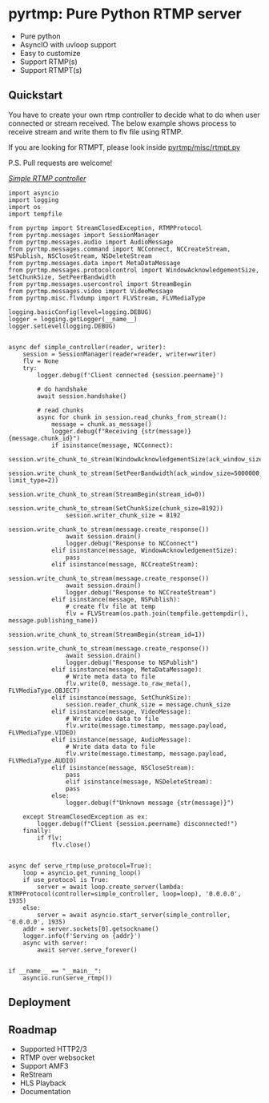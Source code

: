 # pyrtmp: Pure Python RTMP server    
  
- Pure python  
- AsyncIO with uvloop support  
- Easy to customize  
- Support RTMP(s)  
- Support RTMPT(s)  
  
## Quickstart  
  
You have to create your own rtmp controller to decide what to do when user connected or stream received.  The below example shows process to receive stream and write them to flv file using RTMP.

If you are looking for RTMPT, please look inside [pyrtmp/misc/rtmpt.py](https://github.com/Eittipat/pyrtmp/blob/master/pyrtmp/misc/rtmpt.py)

P.S. Pull requests are welcome!

[*Simple RTMP controller*](https://github.com/Eittipat/pyrtmp/blob/master/pyrtmp/rtmp.py)


    import asyncio  
    import logging  
    import os  
    import tempfile  
      
    from pyrtmp import StreamClosedException, RTMPProtocol  
    from pyrtmp.messages import SessionManager  
    from pyrtmp.messages.audio import AudioMessage  
    from pyrtmp.messages.command import NCConnect, NCCreateStream, NSPublish, NSCloseStream, NSDeleteStream  
    from pyrtmp.messages.data import MetaDataMessage  
    from pyrtmp.messages.protocolcontrol import WindowAcknowledgementSize, SetChunkSize, SetPeerBandwidth  
    from pyrtmp.messages.usercontrol import StreamBegin  
    from pyrtmp.messages.video import VideoMessage  
    from pyrtmp.misc.flvdump import FLVStream, FLVMediaType  
      
    logging.basicConfig(level=logging.DEBUG)  
    logger = logging.getLogger(__name__)  
    logger.setLevel(logging.DEBUG)  
      
      
    async def simple_controller(reader, writer):  
        session = SessionManager(reader=reader, writer=writer)  
        flv = None  
        try:  
            logger.debug(f'Client connected {session.peername}')  
      
            # do handshake  
            await session.handshake()  
      
            # read chunks  
            async for chunk in session.read_chunks_from_stream():
                message = chunk.as_message()  
                logger.debug(f"Receiving {str(message)} {message.chunk_id}")  
                if isinstance(message, NCConnect):  
                    session.write_chunk_to_stream(WindowAcknowledgementSize(ack_window_size=5000000))  
                    session.write_chunk_to_stream(SetPeerBandwidth(ack_window_size=5000000, limit_type=2))  
                    session.write_chunk_to_stream(StreamBegin(stream_id=0))  
                    session.write_chunk_to_stream(SetChunkSize(chunk_size=8192))  
                    session.writer_chunk_size = 8192  
                    session.write_chunk_to_stream(message.create_response())  
                    await session.drain()  
                    logger.debug("Response to NCConnect")  
                elif isinstance(message, WindowAcknowledgementSize):  
                    pass  
                elif isinstance(message, NCCreateStream):  
                    session.write_chunk_to_stream(message.create_response())  
                    await session.drain()  
                    logger.debug("Response to NCCreateStream")  
                elif isinstance(message, NSPublish):  
                    # create flv file at temp  
                    flv = FLVStream(os.path.join(tempfile.gettempdir(), message.publishing_name))  
                    session.write_chunk_to_stream(StreamBegin(stream_id=1))  
                    session.write_chunk_to_stream(message.create_response())  
                    await session.drain()  
                    logger.debug("Response to NSPublish")  
                elif isinstance(message, MetaDataMessage):  
                    # Write meta data to file  
                    flv.write(0, message.to_raw_meta(), FLVMediaType.OBJECT)  
                elif isinstance(message, SetChunkSize):  
                    session.reader_chunk_size = message.chunk_size  
                elif isinstance(message, VideoMessage):  
                    # Write video data to file  
                    flv.write(message.timestamp, message.payload, FLVMediaType.VIDEO)  
                elif isinstance(message, AudioMessage):  
                    # Write data data to file  
                    flv.write(message.timestamp, message.payload, FLVMediaType.AUDIO)  
                elif isinstance(message, NSCloseStream):  
                    pass  
                    elif isinstance(message, NSDeleteStream):  
                    pass  
                else:  
                    logger.debug(f"Unknown message {str(message)}")  
      
        except StreamClosedException as ex:  
            logger.debug(f"Client {session.peername} disconnected!")  
        finally:  
            if flv:  
                flv.close()  
      
      
    async def serve_rtmp(use_protocol=True):  
        loop = asyncio.get_running_loop()  
        if use_protocol is True:  
            server = await loop.create_server(lambda: RTMPProtocol(controller=simple_controller, loop=loop), '0.0.0.0', 1935)  
        else:  
            server = await asyncio.start_server(simple_controller, '0.0.0.0', 1935)  
        addr = server.sockets[0].getsockname()  
        logger.info(f'Serving on {addr}')  
        async with server:  
            await server.serve_forever()  
      
      
    if __name__ == "__main__":  
        asyncio.run(serve_rtmp())


 

## Deployment  

  
## Roadmap  
- Supported HTTP2/3  
- RTMP over websocket  
- Support AMF3  
- ReStream  
- HLS Playback  
- Documentation

